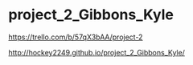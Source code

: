 # project_2_Gibbons_Kyle


https://trello.com/b/57qX3bAA/project-2

http://hockey2249.github.io/project_2_Gibbons_Kyle/

